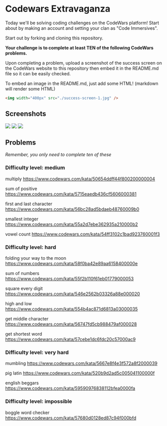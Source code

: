 # Codewars Extravaganza

Today we'll be solving coding challenges on the CodeWars platform! Start about by making an account and setting your clan as "Code Immersives". 

Start out by forking and cloning this repository.

**Your challenge is to complete at least TEN of the following CodeWars problems.** 

Upon completing a problem, upload a screenshot of the success screen on the CodeWars website to this repository then embed it in the README.md file so it can be easily checked.

To embed an image in the README.md, just add some HTML! (markdown will render some HTML)

```html
<img width="400px" src="./success-screen-1.jpg" />
```

## Screenshots

<img src="./code-war-1.png" />
<img src="./code-war-2.png" />
<img src="./code-war-3.png" />

## Problems

_Remember, you only need to complete ten of these_

### Difficulty level: medium

multiply
https://www.codewars.com/kata/50654ddff44f800200000004

sum of positive
https://www.codewars.com/kata/5715eaedb436cf5606000381

first and last character
https://www.codewars.com/kata/56bc28ad5bdaeb48760009b0

smallest integer
https://www.codewars.com/kata/55a2d7ebe362935a210000b2

vowel count
https://www.codewars.com/kata/54ff3102c1bad923760001f3

### Difficulty level: hard

folding your way to the moon
https://www.codewars.com/kata/58f0ba42e89aa6158400000e

sum of numbers
https://www.codewars.com/kata/55f2b110f61eb01779000053

square every digit
https://www.codewars.com/kata/546e2562b03326a88e000020

high and low
https://www.codewars.com/kata/554b4ac871d6813a03000035

get middle character
https://www.codewars.com/kata/56747fd5cb988479af000028

get shortest word
https://www.codewars.com/kata/57cebe1dc6fdc20c57000ac9

### Difficulty level: very hard

mumbling
https://www.codewars.com/kata/5667e8f4e3f572a8f2000039

pig latin
https://www.codewars.com/kata/520b9d2ad5c005041100000f

english beggars
https://www.codewars.com/kata/59590976838112bfea0000fa

### Difficulty level: impossible

boggle word checker
https://www.codewars.com/kata/57680d0128ed87c94f000bfd
